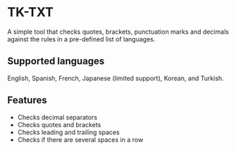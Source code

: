 # TK-TXT
A simple tool that checks quotes, brackets, punctuation marks and decimals against the rules in a pre-defined list of languages.

## Supported languages
English, Spanish, French, Japanese (limited support), Korean, and Turkish.

## Features
- Checks decimal separators
- Checks quotes and brackets
- Checks leading and trailing spaces
- Checks if there are several spaces in a row